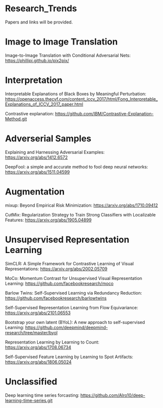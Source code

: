 # Research_Trends
Papers and links will be provided. 

# Image to Image Translation
Image-to-Image Translation with Conditional Adversarial Nets: https://phillipi.github.io/pix2pix/

# Interpretation

Interpretable Explanations of Black Boxes by Meaningful Perturbation: https://openaccess.thecvf.com/content_iccv_2017/html/Fong_Interpretable_Explanations_of_ICCV_2017_paper.html

Contrastive explanation:
https://github.com/IBM/Contrastive-Explanation-Method.git

# Adverserial Samples

Explaining and Harnessing Adversarial Examples: https://arxiv.org/abs/1412.6572

DeepFool: a simple and accurate method to fool deep neural networks: https://arxiv.org/abs/1511.04599

# Augmentation

mixup: Beyond Empirical Risk Minimization: https://arxiv.org/abs/1710.09412

CutMix: Regularization Strategy to Train Strong Classifiers with Localizable Features: https://arxiv.org/abs/1905.04899

# Unsupervised Representation Learning

SimCLR: A Simple Framework for Contrastive Learning of Visual Representations: https://arxiv.org/abs/2002.05709

MoCo: Momentum Contrast for Unsupervised Visual Representation Learning: https://github.com/facebookresearch/moco

Barlow Twins: Self-Supervised Learning via Redundancy Reduction: https://github.com/facebookresearch/barlowtwins

Self-Supervised Representation Learning from Flow Equivariance: 
https://arxiv.org/abs/2101.06553


Bootstrap your own latent (BYoL): A new approach to self-supervised Learning: https://github.com/deepmind/deepmind-research/tree/master/byol


Representation Learning by Learning to Count: https://arxiv.org/abs/1708.06734

Self-Supervised Feature Learning by Learning to Spot Artifacts: https://arxiv.org/abs/1806.05024

# Unclassified

Deep learning time series forcasting:
https://github.com/Alro10/deep-learning-time-series.git
